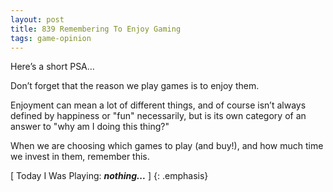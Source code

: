 ```yaml
---
layout: post
title: 839 Remembering To Enjoy Gaming
tags: game-opinion
---
```

Here’s a short PSA…

Don’t forget that the reason we play games is to enjoy them.

Enjoyment can mean a lot of different things, and of course isn’t always defined by happiness or "fun" necessarily, but is its own category of an answer to "why am I doing this thing?"

When we are choosing which games to play (and buy!), and how much time we invest in them, remember this.

[ Today I Was Playing: ***nothing...*** ]
{: .emphasis}

